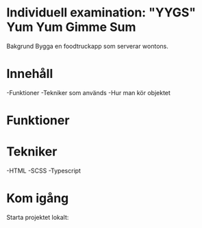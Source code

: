 # Individuell examination: "YYGS" Yum Yum Gimme Sum

Bakgrund
Bygga en foodtruckapp som serverar wontons.

# Innehåll
-Funktioner
-Tekniker som används
-Hur man kör objektet

# Funktioner



# Tekniker
-HTML
-SCSS
-Typescript




# Kom igång
Starta projektet lokalt:




